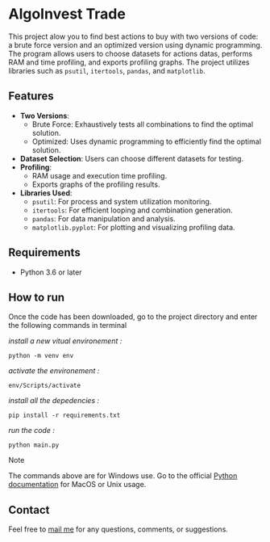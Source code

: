 # AlgoInvest Trade

This project alow you to find best actions to buy with two versions of code: a brute force version and an optimized version using dynamic programming. 
The program allows users to choose datasets for actions datas, performs RAM and time profiling, and exports profiling graphs. 
The project utilizes libraries such as `psutil`, `itertools`, `pandas`, and `matplotlib`.

## Features

- **Two Versions**: 
  - Brute Force: Exhaustively tests all combinations to find the optimal solution.
  - Optimized: Uses dynamic programming to efficiently find the optimal solution.
- **Dataset Selection**: Users can choose different datasets for testing.
- **Profiling**: 
  - RAM usage and execution time profiling.
  - Exports graphs of the profiling results.
- **Libraries Used**:
  - `psutil`: For process and system utilization monitoring.
  - `itertools`: For efficient looping and combination generation.
  - `pandas`: For data manipulation and analysis.
  - `matplotlib.pyplot`: For plotting and visualizing profiling data.

## Requirements

- Python 3.6 or later

## How to run

Once the code has been downloaded, go to the project directory and enter the following commands in terminal

*install a new vitual environement :*
```
python -m venv env
```
*activate the environement :*
```
env/Scripts/activate
``` 
*install all the depedencies :*
```
pip install -r requirements.txt
``` 
*run the code :*
```
python main.py
```
> [!NOTE]
> The commands above are for Windows use. Go to the official [Python documentation](https://docs.python.org/3/tutorial/venv.html) for MacOS or Unix usage.

## Contact
Feel free to [mail me](mailto:mas.ste@gmail.com) for any questions, comments, or suggestions.
